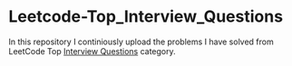 # Leetcode-Top_Interview_Questions
In this repository I continiously upload the problems I have solved from LeetCode Top [Interview Questions](https://leetcode.com/problem-list/top-interview-questions/) category.
